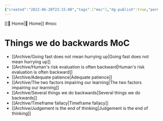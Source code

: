 ```yaml
---
{"created":"2022-06-20T23:15:00","tags":["moc"],"dg-publish":true,"permalink":"/resources/mo-cs/things-we-do-backwards-mo-c/","dgPassFrontmatter":true,"updated":"2024-12-21T15:06:23.432+01:00"}
---
```


[[ Home\| Home]] #moc 
# Things we do backwards MoC
- [[Archive/Going fast does not mean hurrying up\|Going fast does not mean hurrying up]]
- [[Archive/Human's risk evaluation is often backward\|Human's risk evaluation is often backward]]
- [[Archive/Adequate patience\|Adequate patience]]
- [[Archive/The two factors impairing our learning\|The two factors impairing our learning]]
- [[Archive/Several things we do backwards\|Several things we do backwards]]
- [[Archive/Timeframe fallacy\|Timeframe fallacy]]
- [[Archive/Judgement is the end of thinking\|Judgement is the end of thinking]]
